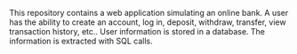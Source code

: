 This repository contains a web application simulating an online bank. A user has the ability to create an account, log in, deposit, withdraw, transfer, view transaction history, etc.. 
User information is stored in a database. The information is extracted with SQL calls. 